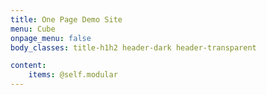 ```yaml
---
title: One Page Demo Site
menu: Cube
onpage_menu: false
body_classes: title-h1h2 header-dark header-transparent

content:
    items: @self.modular
---
```



